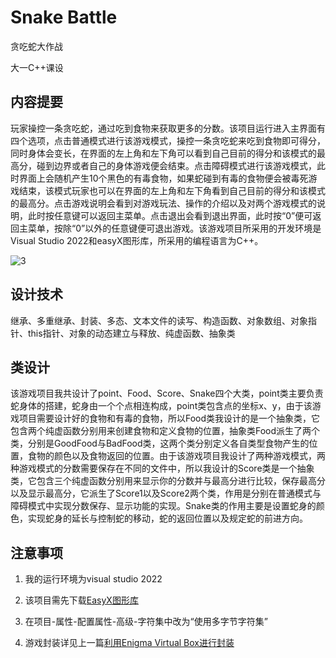 # Snake Battle

贪吃蛇大作战

大一C++课设

## 内容提要

玩家操控一条贪吃蛇，通过吃到食物来获取更多的分数。该项目运行进入主界面有四个选项，点击普通模式进行该游戏模式，操控一条贪吃蛇来吃到食物即可得分，同时身体会变长，在界面的左上角和左下角可以看到自己目前的得分和该模式的最高分，碰到边界或者自己的身体游戏便会结束。点击障碍模式进行该游戏模式，此时界面上会随机产生10个黑色的有毒食物，如果蛇碰到有毒的食物便会被毒死游戏结束，该模式玩家也可以在界面的左上角和左下角看到自己目前的得分和该模式的最高分。点击游戏说明会看到对游戏玩法、操作的介绍以及对两个游戏模式的说明，此时按任意键可以返回主菜单。点击退出会看到退出界面，此时按“0”便可返回主菜单，按除“0”以外的任意键便可退出游戏。该游戏项目所采用的开发环境是Visual Studio 2022和easyX图形库，所采用的编程语言为C++。

![3](https://github.com/Wu-Jackie/Snake-Battle/assets/108189073/35c6b227-5cfb-45c5-8753-b22125ed1d42)
## 设计技术

继承、多重继承、封装、多态、文本文件的读写、构造函数、对象数组、对象指针、this指针、对象的动态建立与释放、纯虚函数、抽象类

## 类设计

该游戏项目我共设计了point、Food、Score、Snake四个大类，point类主要负责蛇身体的搭建，蛇身由一个个点相连构成，point类包含点的坐标x、y，由于该游戏项目需要设计好的食物和有毒的食物，所以Food类我设计的是一个抽象类，它包含两个纯虚函数分别用来创建食物和定义食物的位置，抽象类Food派生了两个类，分别是GoodFood与BadFood类，这两个类分别定义各自类型食物产生的位置，食物的颜色以及食物返回的位置。由于该游戏项目我设计了两种游戏模式，两种游戏模式的分数需要保存在不同的文件中，所以我设计的Score类是一个抽象类，它包含三个纯虚函数分别用来显示你的分数并与最高分进行比较，保存最高分以及显示最高分，它派生了Score1以及Score2两个类，作用是分别在普通模式与障碍模式中实现分数保存、显示功能的实现。Snake类的作用主要是设置蛇身的颜色，实现蛇身的延长与控制蛇的移动，蛇的返回位置以及规定蛇的前进方向。

## 注意事项

1. 我的运行环境为visual studio 2022

2. 该项目需先下载[EasyX图形库](https://easyx.cn/)

3. 在项目-属性-配置属性-高级-字符集中改为“使用多字节字符集”

4. 游戏封装详见上一篇[利用Enigma Virtual Box进行封装](https://github.com/Wu-Jackie/Overwatch_fan-made_version_Minesweeper)
